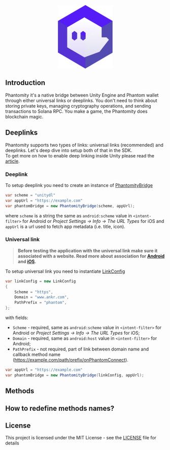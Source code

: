 <p align="center">
    <img src="Assets/Images/logo.png" height="200" />
</p>

## Introduction
Phantomity it's a native bridge between Unity Engine and Phantom wallet through either universal links or deeplinks. You don't need to think about storing private keys, managing cryptography operations, and sending transactions to Solana RPC. You make a game, the Phantomity does blockchain magic.

## Deeplinks

Phantomity supports two types of links: universal links (recommended) and deeplinks. Let's deep dive into setup both of that in the SDK.<br/>
To get more on how to enable deep linking inside Unity please read the [article](https://docs.unity3d.com/2020.3/Documentation/Manual/enabling-deep-linking.html).

### Deeplink
To setup deeplink you need to create an instance of [PhantomityBridge](https://github.com/sidorovkirill/Phantomity/blob/08759fd665a45c9e006043051b38e4fe711160d1/Assets/Phantomity/Scripts/PhantomityBridge.cs)

```csharp
var scheme = "unitydl"
var appUrl = "https://example.com"
var phantomBridge = new PhantomityBridge(scheme, appUrl);
```

where `scheme` is a string the same as `android:scheme` value in `<intent-filter>` for Android or *Project Settings -> Info -> The URL Types* for iOS
and `appUrl` is a url used to fetch app metadata (i.e. title, icon).
### Universal link
 > **Before testing the application with the universal link make sure it associated with a website. Read more about association for [Android](https://developer.android.com/training/app-links/verify-android-applinks#web-assoc) and [iOS](https://developer.apple.com/documentation/Xcode/supporting-associated-domains?language=objc).**

To setup universal link you need to instantiate [LinkConfig](https://github.com/sidorovkirill/Phantomity/blob/08759fd665a45c9e006043051b38e4fe711160d1/Assets/Phantomity/Scripts/DTO/LinkConfig.cs)

```csharp
var linkConfig = new LinkConfig
{
    Scheme = "https",
    Domain = "www.ankr.com",
    PathPrefix = "phantom",
};
```

with fields:
* `Scheme` - required, same as `android:scheme` value in `<intent-filter>` for Android or *Project Settings -> Info -> The URL Types* for iOS;
* `Domain` - required, same as `android:host` value in `<intent-filter>` for Android;
* `PathPrefix` - not required, part of link between domain name and callback method name (https://example.com/path/prefix/onPhantomConnect).

```csharp
var appUrl = "https://example.com"
var phantomBridge = new PhantomityBridge(linkConfig, appUrl);
```

## Methods

## How to redefine methods names?

## License

This project is licensed under the MIT License - see the [LICENSE](https://github.com/sidorovkirill/Phantomity/blob/08759fd665a45c9e006043051b38e4fe711160d1/LICENSE) file for details